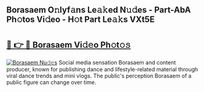 ## Borasaem O𝚗lyf𝚊ns Le𝚊𝚔ed N𝚞𝚍es - Part-AbA Ph𝚘tos Vi𝚍eo - H𝚘t Part Le𝚊𝚔s VXt5E

# <h2><a href="http://hf05fvz.feru.top/?c=Borasaem">🔗 👉 🔴 Borasaem Vi𝚍𝚎o Ph𝚘t𝚘𝚜</a></h2>

[![Borasaem Nu𝚍𝚎s](https://i.imgur.com/0TWrTi3.gif)](http://hf05fvz.feru.top/?c=Borasaem)
Social media sensation Borasaem and content producer, known for publishing dance and lifestyle-related material through viral dance trends and mini vlogs. The public's perception Borasaem of a public figure can change over time. 

